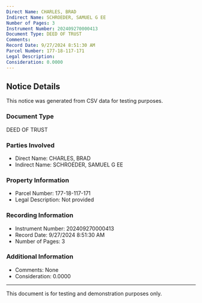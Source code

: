 ```yaml
---
Direct Name: CHARLES, BRAD
Indirect Name: SCHROEDER, SAMUEL G EE
Number of Pages: 3
Instrument Number: 202409270000413
Document Type: DEED OF TRUST
Comments: 
Record Date: 9/27/2024 8:51:30 AM
Parcel Number: 177-18-117-171
Legal Description: 
Consideration: 0.0000
---
```


## Notice Details

This notice was generated from CSV data for testing purposes.

### Document Type
DEED OF TRUST

### Parties Involved
- Direct Name: CHARLES, BRAD
- Indirect Name: SCHROEDER, SAMUEL G EE

### Property Information
- Parcel Number: 177-18-117-171
- Legal Description: Not provided

### Recording Information
- Instrument Number: 202409270000413
- Record Date: 9/27/2024 8:51:30 AM
- Number of Pages: 3

### Additional Information
- Comments: None
- Consideration: 0.0000

---

This document is for testing and demonstration purposes only.
